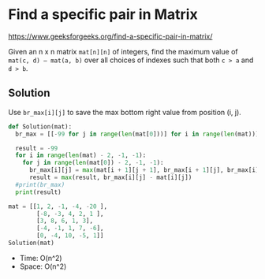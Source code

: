 # Find a specific pair in Matrix

https://www.geeksforgeeks.org/find-a-specific-pair-in-matrix/

Given an n x n matrix `mat[n][n]` of integers, find the maximum value of `mat(c, d) – mat(a, b)` over all choices of indexes such that both `c > a` and `d > b`.

## Solution
Use `br_max[i][j]` to save the max bottom right value from position (i, j).

```python
def Solution(mat):
  br_max = [[-99 for j in range(len(mat[0]))] for i in range(len(mat))]

  result = -99
  for i in range(len(mat) - 2, -1, -1):
    for j in range(len(mat[0]) - 2, -1, -1):
      br_max[i][j] = max(mat[i + 1][j + 1], br_max[i + 1][j], br_max[i][j + 1])
      result = max(result, br_max[i][j] - mat[i][j])
  #print(br_max)
  print(result)

mat = [[1, 2, -1, -4, -20 ],
        [-8, -3, 4, 2, 1 ], 
        [3, 8, 6, 1, 3],
        [-4, -1, 1, 7, -6],
        [0, -4, 10, -5, 1]]
Solution(mat)
```

* Time: O(n^2)
* Space: O(n^2)
